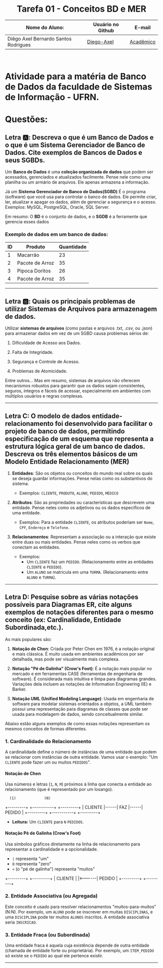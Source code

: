 <h1 align="center">Tarefa 01 - Conceitos BD e MER</h1>

| Nome do Aluno:| Usuário no Github| E-mail |
|------|---------|--------|
| Diêgo Axel Bernardo Santos Rodrigues | [Diego-Axel](https://github.com/Diego-Axel) | [Acadêmico](diego.axel.bernardo.097@ufrn.edu.br) |

<br>

# Atividade para a matéria de Banco de Dados da faculdade de Sistemas de Informação - UFRN.

# Questões: 

## Letra 🅰️: Descreva o que é um Banco de Dados e o que é um Sistema Gerenciador de Banco de Dados. Cite exemplos de Bancos de Dados e seus SGBDs.

Um **Banco de Dados** é uma **coleção organizada de dados** que podem ser acessados, gerenciados e atualizados facilmente. Pense nele como uma planilha ou um armário de arquivos. Ele apenas armazena a informação.

Já um **Sistema Gerenciador de Banco de Dados(SGBD)** É o programa (software) que você usa para controlar o banco de dados. Ele permite criar, ler, atualizar e apagar os dados, além de gerenciar a segurança e o acesso. Exemplos: MySQL, PostgreSQL, Oracle, SQL Server.

Em resumo: O **BD** é o conjunto de dados, e o **SGDB** é a ferramente que gerencia esses dados

### Exemplo de dados em um banco de dados:

| ID | Produto         | Quantidade |
|----|-----------------|------------|
| 1  | Macarrão        | 23         |
| 2  | Pacote de Arroz | 35         |
| 3  | Pipoca Doritos  | 26         |
| 4  | Pacote de Arroz | 35         |

---

## Letra  🅱️: Quais os principais problemas de utilizar Sistemas de Arquivos para armazenagem de dados.

Utilizar **sistemas de arquivos** (como pastas e arquivos .txt, .csv, ou .json) para armazenar dados em vez de um SGBD causa problemas sérios de:

1. Dificuldade de Acesso aos Dados.

2. Falta de Integridade.

3. Segurança e Controle de Acesso.

4. Problemas de Atomicidade.

Entre outros... Mas em resumo, sistemas de arquivos não oferecem mecanismos robustos para garantir que os dados sejam consistentes, seguros, íntegros e fáceis de acessar, especialmente em ambientes com múltiplos usuários e regras complexas.

---

## Letra C: O modelo de dados entidade-relacionamento foi desenvolvido para facilitar o projeto de banco de dados, permitindo especificação de um esquema que representa a estrutura lógica geral de um banco de dados. Descreva os três elementos básicos de um Modelo Entidade Relacionamento (MER)

1. **Entidades**: São os objetos ou conceitos do mundo real sobre os quais se deseja guardar informações. Pense nelas como os substantivos do sistema.
    - Exemplos: ```CLIENTE```, ```PRODUTO```, ```ALUNO```, ```PEDIDO```, ```MÉDICO```

2. **Atributos**: São as propriedades ou características que descrevem uma entidade. Pense neles como os adjetivos ou os dados específicos de uma entidade.
    - Exemplos: Para a entidade ```CLIENTE```, os atributos poderiam ser ```Nome```, ```CPF```, ```Endereço``` e ```Telefone```.

3. **Relacionamentos**: Representam a associação ou a interação que existe entre duas ou mais entidades. Pense neles como os verbos que conectam as entidades.
    - Exemplos:
        - Um ```CLIENTE``` faz um ```PEDIDO```. (Relacionamento entre as entidades ```CLIENTE``` e ```PEDIDO```).
        - Um ```ALUNO``` se matricula em uma ```TURMA```. (Relacionamento entre ```ALUNO``` e ```TURMA```).

---

## Letra D: Pesquise sobre as várias notações possíveis para Diagramas ER, cite alguns exemplos de notações diferentes para o mesmo conceito (ex: Cardinalidade, Entidade Subordinada,etc.).

As mais populares são:

1. **Notação de Chen**: Criada por Peter Chen em 1976, é a notação original e mais clássica. É muito usada em ambientes acadêmicos por ser detalhada, mas pode ser visualmente mais complexa.

2. **Notação "Pé de Galinha" (Crow's Foot)**: É a notação mais popular no mercado e em ferramentas CASE (ferramentas de engenharia de software). É considerada mais intuitiva e limpa para diagramas grandes. Variações dela incluem as notações de Information Engineering (IE) e Barker.

3. **Notação UML (Unified Modeling Language)**: Usada em engenharia de software para modelar sistemas orientados a objetos, a UML também possui uma representação para diagramas de classes que pode ser usada para modelagem de dados, sendo conceitualmente similar.

Abaixo estão alguns exemplos de como essas notações representam os mesmos conceitos de formas diferentes.

### 1. Cardinalidade do Relacionamento

A cardinalidade define o número de instâncias de uma entidade que podem se relacionar com instâncias de outra entidade. Vamos usar o exemplo: "Um ```CLIENTE``` pode fazer um ou muitos ```PEDIDOS```".

#### **Notação de Chen**

Usa números e letras (```1```, ```N```, ```M```) próximos à linha que conecta a entidade ao relacionamento (que é representado por um losango).

      (1)             (N)
+---------+      +-----------+      +---------+
| CLIENTE |------|   FAZ     |------| PEDIDO  |
+---------+      +-----------+      +---------+

* **Leitura:** Um ```CLIENTE``` para ```N``` ```PEDIDOS```.

#### **Notação Pé de Galinha (Crow's Foot)**

Usa símbolos gráficos diretamente na linha de relacionamento para representar a cardinalidade e a opcionalidade.

* ```|``` representa "um"
* ```O``` representa "zero"
* ```<``` (o "pé de galinha") representa "muitos"

+---------+         +---------+
| CLIENTE | |<------| PEDIDO  |
+---------+         +---------+

### 2. Entidade Associativa (ou Agregada)

Este conceito é usado para resolver relacionamentos "muitos-para-muitos" (N:N). Por exemplo, um ```ALUNO``` pode se inscrever em muitas ```DISCIPLINAS```, e uma ```DISCIPLINA``` pode ter muitos ```ALUNOS``` inscritos. A entidade associativa seria ```INSCRICAO```.

### 3. Entidade Fraca (ou Subordinada)

Uma entidade fraca é aquela cuja existência depende de outra entidade (chamada de entidade forte ou proprietária). Por exemplo, um ```ITEM_PEDIDO``` só existe se o ```PEDIDO``` ao qual ele pertence existir.

---